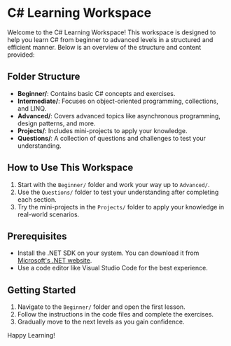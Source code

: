 # C# Learning Workspace

Welcome to the C# Learning Workspace! This workspace is designed to help you learn C# from beginner to advanced levels in a structured and efficient manner. Below is an overview of the structure and content provided:

## Folder Structure

- **Beginner/**: Contains basic C# concepts and exercises.
- **Intermediate/**: Focuses on object-oriented programming, collections, and LINQ.
- **Advanced/**: Covers advanced topics like asynchronous programming, design patterns, and more.
- **Projects/**: Includes mini-projects to apply your knowledge.
- **Questions/**: A collection of questions and challenges to test your understanding.

## How to Use This Workspace

1. Start with the `Beginner/` folder and work your way up to `Advanced/`.
2. Use the `Questions/` folder to test your understanding after completing each section.
3. Try the mini-projects in the `Projects/` folder to apply your knowledge in real-world scenarios.

## Prerequisites

- Install the .NET SDK on your system. You can download it from [Microsoft's .NET website](https://dotnet.microsoft.com/).
- Use a code editor like Visual Studio Code for the best experience.

## Getting Started

1. Navigate to the `Beginner/` folder and open the first lesson.
2. Follow the instructions in the code files and complete the exercises.
3. Gradually move to the next levels as you gain confidence.

Happy Learning!